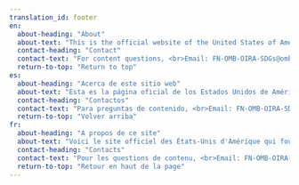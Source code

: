 ```yaml
---
translation_id: footer
en:
  about-heading: "About"
  about-text: "This is the official website of the United States of America used for providing information on the U.S. National Statistics for the U.N. Sustainable Development Goals.  It is developed in collaboration with the US Office of Management and Budget, Office of Information and Regulatory Affairs: the US Department of State, Office of International Organizations; the US General Services Administration; and the US Office of Science and Technology Policy."
  contact-heading: "Contact"
  contact-text: "For content questions, <br>Email: FN-OMB-OIRA-SDGs@omb.eop.gov <br>For site functionality, <br>Email: datagov@gsa.gov"
  return-to-top: "Return to top"
es:
  about-heading: "Acerca de este sitio web"
  about-text: "Esta es la página oficial de los Estados Unidos de América, proporcionando información para estadisticas nacionales de los indicadores globales de los Objetivos de Desarrollo Sostenible (ODS) de las Naciones Unidas. Este sitio web se desarrolló en colaboración con las siguientes agencias: Office of Management and Budget, US Department of State, US General Services Administration y US Office of Science and Technology Policy."
  contact-heading: "Contactos"
  contact-text: "Para preguntas de contenido, <br>Email: FN-OMB-OIRA-SDGs@omb.eop.gov <br>Para preguntas tecnicas sobre el sitio web, <br>Email: datagov@gsa.gov"
  return-to-top: "Volver arriba"
fr:
  about-heading: "A propos de ce site"
  about-text: "Voici le site officiel des États-Unis d'Amérique qui fournit des informations sur les indicateurs nationaux des Objectifs de développement durable (ODD) des Nations Unies. Ce site est élaboré en collaboration avec les agences suivantes: Office of Management and Budget, US Department of State, US General Services Administration y US Office of Science and Technology Policy."
  contact-heading: "Contacts"
  contact-text: "Pour les questions de contenu, <br>Email: FN-OMB-OIRA-SDGs@omb.eop.gov <br>Pour des questions techniques sur le site, <br>Email: datagov@gsa.gov"
  return-to-top: "Retour en haut de la page"
---
```

